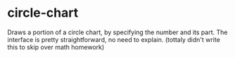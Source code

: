 # circle-chart
Draws a portion of a circle chart, by specifying the number and its part.
The interface is pretty straightforward, no need to explain.
(tottaly didn't write this to skip over math homework)
